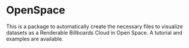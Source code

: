 # OpenSpace
This is a package to automatically create the necessary files to visualize datasets as a Renderable Billboards Cloud in Open Space. A tutorial and examples are available.
